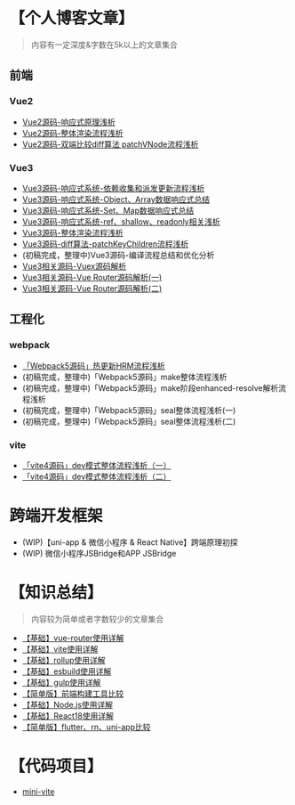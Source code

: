 # 【个人博客文章】
> 内容有一定深度&字数在5k以上的文章集合
## 前端
### Vue2
- [Vue2源码-响应式原理浅析](https://juejin.cn/post/7179389498860503099)
- [Vue2源码-整体渲染流程浅析](https://juejin.cn/post/7179782616776704060)
- [Vue2源码-双端比较diff算法 patchVNode流程浅析](https://juejin.cn/post/7179469444945543229)

### Vue3
- [Vue3源码-响应式系统-依赖收集和派发更新流程浅析](https://juejin.cn/post/7177613948907159607)
- [Vue3源码-响应式系统-Object、Array数据响应式总结](https://juejin.cn/post/7176490314419421239)
- [Vue3源码-响应式系统-Set、Map数据响应式总结](https://juejin.cn/post/7176681565051682873)
- [Vue3源码-响应式系统-ref、shallow、readonly相关浅析](https://juejin.cn/post/7177178450287919162)
- [Vue3源码-整体渲染流程浅析](https://juejin.cn/post/7179851550943084603)
- [Vue3源码-diff算法-patchKeyChildren流程浅析](https://juejin.cn/post/7179469444945543229)
- (初稿完成，整理中)Vue3源码-编译流程总结和优化分析
- [Vue3相关源码-Vuex源码解析](https://segmentfault.com/a/1190000043686292)
- [Vue3相关源码-Vue Router源码解析(一)](https://juejin.cn/post/7215967109184503864)
- [Vue3相关源码-Vue Router源码解析(二)](https://juejin.cn/post/7215967453931077692)

## 工程化
### webpack
- [「Webpack5源码」热更新HRM流程浅析](https://juejin.cn/post/7182087193958023226)
- (初稿完成，整理中)「Webpack5源码」make整体流程浅析
- (初稿完成，整理中)「Webpack5源码」make阶段enhanced-resolve解析流程浅析
- (初稿完成，整理中)「Webpack5源码」seal整体流程浅析(一)
- (初稿完成，整理中)「Webpack5源码」seal整体流程浅析(二)

### vite
- [「vite4源码」dev模式整体流程浅析（一）](https://segmentfault.com/a/1190000043673403)
- [「vite4源码」dev模式整体流程浅析（二）](https://segmentfault.com/a/1190000043674823)



# 跨端开发框架
- (WIP)【uni-app & 微信小程序 & React Native】跨端原理初探
- (WIP) 微信小程序JSBridge和APP JSBridge


# 【知识总结】
> 内容较为简单或者字数较少的文章集合
- [【基础】vue-router使用详解](https://github.com/wbccb/blog/issues/5)
- [【基础】vite使用详解](https://github.com/wbccb/blog/issues/6)
- [【基础】rollup使用详解](https://github.com/wbccb/blog/issues/7)
- [【基础】esbuild使用详解](https://github.com/wbccb/blog/issues/8)
- [【基础】gulp使用详解](https://github.com/wbccb/blog/issues/9)
- [【简单版】前端构建工具比较](https://github.com/wbccb/blog/issues/12)
- [【基础】Node.js使用详解](https://github.com/wbccb/blog/issues/11)
- [【基础】React18使用详解](https://github.com/wbccb/blog/issues/13)
- [【简单版】flutter、rn、uni-app比较](https://github.com/wbccb/blog/issues/14)


# 【代码项目】
- [mini-vite](https://github.com/wbccb/mini-vite)
